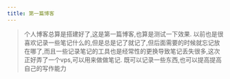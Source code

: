 ```yaml
---
title: 第一篇博客
---
```

> 个人博客总算是搭建好了,这是第一篇博客,也算是测试一下效果.
以前也是很喜欢记录一些笔记什么的,但是总是记了就记了,但后面需要的时候就忘记放在哪了,而且一些记录笔记的工具也是经常性的更换导致笔记丢失很多,这次正好弄了一个vps,可以用来做做笔记.
既可以记录一些东西,也可以提高提高自己的写作能力
